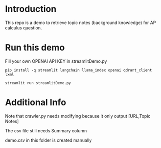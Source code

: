 # Introduction
This repo is a demo to retrieve topic notes (background knowledge) for AP calculus question.

# Run this demo
Fill your own OPENAI API KEY in streamlitDemo.py

`pip install -q streamlit langchain llama_index openai qdrant_client lxml`

`streamlit run streamlitDemo.py`

# Additional Info
Note that crawler.py needs modifying because it only output [URL,Topic Notes]

The csv file still needs Summary column

demo.csv in this folder is created manually